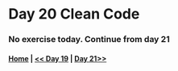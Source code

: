 # Day 20 Clean Code

### No exercise today. Continue from day 21


 #### [Home](../README.md) | [<< Day 19](./19_day_clouse.md) | [Day 21>>](./21_day_DOM.md)

